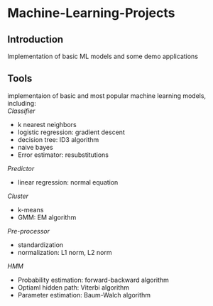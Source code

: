 # Machine-Learning-Projects
## Introduction
Implementation of basic ML models and some demo applications
## Tools
implementaion of basic and most popular machine learning models, including:  
*Classifier*
+ k nearest neighbors  
+ logistic regression: gradient descent  
+ decision tree: ID3 algorithm  
+ naive bayes  
+ Error estimator: resubstitutions  

*Predictor*  
+ linear regression: normal equation  

*Cluster*  
+ k-means  
+ GMM: EM algorithm  

*Pre-processor*  
+ standardization  
+ normalization: L1 norm, L2 norm  

*HMM*  
+ Probability estimation: forward-backward algorithm  
+ Optiaml hidden path: Viterbi algorithm  
+ Parameter estimation: Baum-Walch algorithm  
